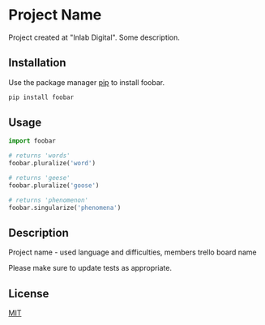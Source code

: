 # Project Name 

Project created at "Inlab Digital". Some description. 

## Installation

Use the package manager [pip](https://pip.pypa.io/en/stable/) to install foobar.

```bash
pip install foobar
```

## Usage

```python
import foobar

# returns 'words'
foobar.pluralize('word')

# returns 'geese'
foobar.pluralize('goose')

# returns 'phenomenon'
foobar.singularize('phenomena')
```

## Description
Project name - used language and difficulties, members trello board name 

Please make sure to update tests as appropriate.

## License
[MIT](https://choosealicense.com/licenses/mit/)
